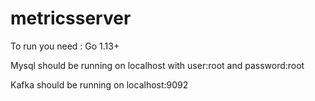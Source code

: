 # metricsserver

To run you need :
Go 1.13+



Mysql should be running on localhost with user:root and password:root



Kafka should be running on localhost:9092
